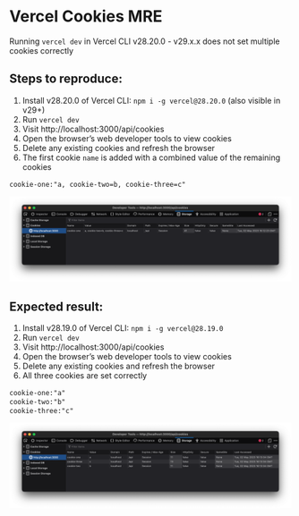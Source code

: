 # Vercel Cookies MRE

Running `vercel dev` in Vercel CLI v28.20.0 - v29.x.x does not set multiple cookies correctly

## Steps to reproduce:

1. Install v28.20.0 of Vercel CLI: `npm i -g vercel@28.20.0` (also visible in v29+)
1. Run `vercel dev`
1. Visit http://localhost:3000/api/cookies
1. Open the browser’s web developer tools to view cookies
1. Delete any existing cookies and refresh the browser
1. The first cookie `name` is added with a combined value of the remaining cookies

```
cookie-one:"a, cookie-two=b, cookie-three=c"
```

![vercel-dev-v28.20.0](vercel-dev-v28.20.0.png)

## Expected result:

1. Install v28.19.0 of Vercel CLI: `npm i -g vercel@28.19.0`
1. Run `vercel dev`
1. Visit http://localhost:3000/api/cookies
1. Open the browser’s web developer tools to view cookies
1. Delete any existing cookies and refresh the browser
1. All three cookies are set correctly

```
cookie-one:"a"
cookie-two:"b"
cookie-three:"c"
```

![vercel-dev-v28.19.0](vercel-dev-v28.19.0.png)
